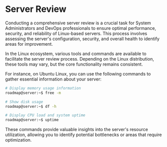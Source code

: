 # Server Review

Conducting a comprehensive server review is a crucial task for System Administrators and DevOps professionals to ensure optimal performance, security, and reliability of Linux-based servers. This process involves assessing the server's configuration, security, and overall health to identify areas for improvement.

In the Linux ecosystem, various tools and commands are available to facilitate the server review process. Depending on the Linux distribution, these tools may vary, but the core functionality remains consistent.

For instance, on Ubuntu Linux, you can use the following commands to gather essential information about your server:

```bash
# Display memory usage information
roadmap@server:~$ free -m

# Show disk usage
roadmap@server:~$ df -h

# Display CPU load and system uptime
roadmap@server:~$ uptime
```

These commands provide valuable insights into the server's resource utilization, allowing you to identify potential bottlenecks or areas that require optimization.
